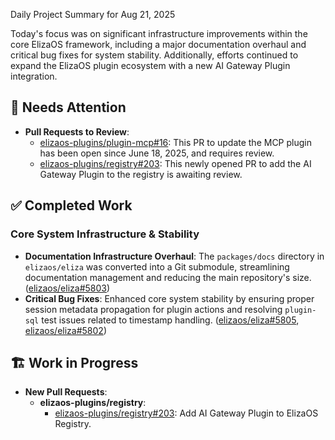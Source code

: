 Daily Project Summary for Aug 21, 2025

Today's focus was on significant infrastructure improvements within the core ElizaOS framework, including a major documentation overhaul and critical bug fixes for system stability. Additionally, efforts continued to expand the ElizaOS plugin ecosystem with a new AI Gateway Plugin integration.

## 🚨 Needs Attention 
- **Pull Requests to Review**:
    - [elizaos-plugins/plugin-mcp#16](https://github.com/elizaos-plugins/plugin-mcp/pull/16): This PR to update the MCP plugin has been open since June 18, 2025, and requires review.
    - [elizaos-plugins/registry#203](https://github.com/elizaos-plugins/registry/pull/203): This newly opened PR to add the AI Gateway Plugin to the registry is awaiting review.

## ✅ Completed Work
### Core System Infrastructure & Stability
- **Documentation Infrastructure Overhaul**: The `packages/docs` directory in `elizaos/eliza` was converted into a Git submodule, streamlining documentation management and reducing the main repository's size. ([elizaos/eliza#5803](https://github.com/elizaos/eliza/pull/5803))
- **Critical Bug Fixes**: Enhanced core system stability by ensuring proper session metadata propagation for plugin actions and resolving `plugin-sql` test issues related to timestamp handling. ([elizaos/eliza#5805](https://github.com/elizaos/eliza/pull/5805), [elizaos/eliza#5802](https://github.com/elizaos/eliza/pull/5802))

## 🏗️ Work in Progress
- **New Pull Requests**:
    - **elizaos-plugins/registry**:
        - [elizaos-plugins/registry#203](https://github.com/elizaos-plugins/registry/pull/203): Add AI Gateway Plugin to ElizaOS Registry.